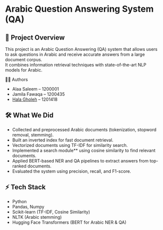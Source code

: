 # Arabic Question Answering System (QA) 

## 🚀 Project Overview
This project is an Arabic Question Answering (QA) system that allows users to ask questions in Arabic and receive accurate answers from a large document corpus.  
It combines information retrieval techniques with state-of-the-art NLP models for Arabic.

👩‍💻 Authors
* Alaa Saleem – 1200001
* Jamila Fawaqa – 1200435
* [Hala Gholeh](https://github.com/HalaGholeh) – 1201418

## 🛠 What We Did
- Collected and preprocessed Arabic documents (tokenization, stopword removal, stemming).  
- Built an inverted index for fast document retrieval.  
- Vectorized documents using TF-IDF for similarity search.  
- Implemented a search module** using cosine similarity to find relevant documents.  
- Applied BERT-based NER and QA pipelines to extract answers from top-ranked documents.  
- Evaluated the system using precision, recall, and F1-score.

## ⚡ Tech Stack
- Python 
- Pandas, Numpy  
- Scikit-learn (TF-IDF, Cosine Similarity)  
- NLTK (Arabic stemming)  
- Hugging Face Transformers (BERT for Arabic NER & QA)  
